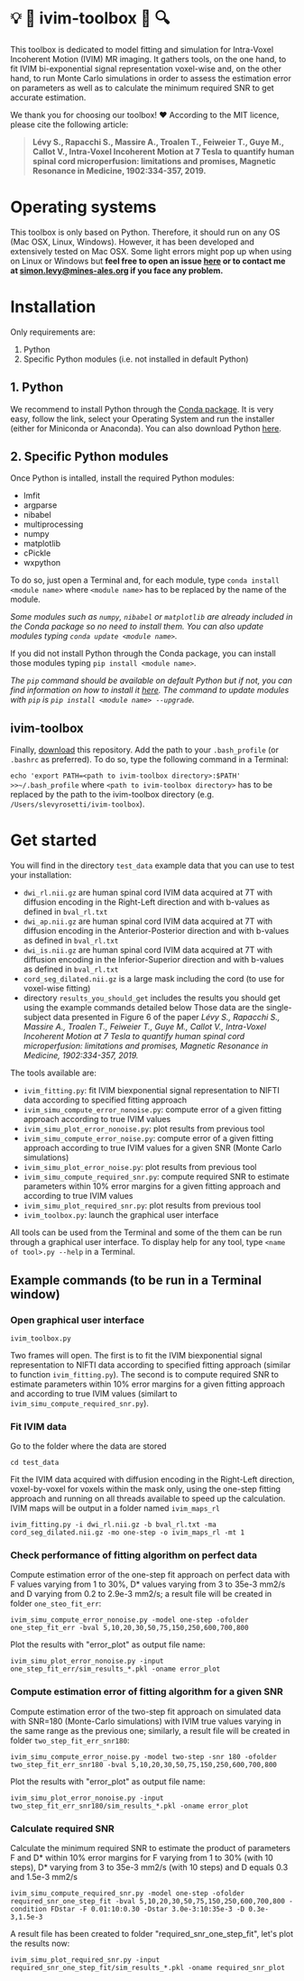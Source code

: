 # :bulb: :flashlight: ivim-toolbox :wrench: :mag:
This toolbox is dedicated to model fitting and simulation for Intra-Voxel Incoherent Motion (IVIM) MR imaging. It gathers tools, on the one hand, to fit IVIM bi-exponential signal representation voxel-wise and, on the other hand, to run Monte Carlo simulations in order to assess the estimation error on parameters as well as to calculate the minimum required SNR to get accurate estimation.

We thank you for choosing our toolbox! :heart: According to the MIT licence, please cite the following article:
> **Lévy S., Rapacchi S., Massire A., Troalen T., Feiweier T., Guye M., Callot V., Intra-Voxel Incoherent Motion at 7 Tesla to quantify human spinal cord microperfusion: limitations and promises, Magnetic Resonance in Medicine, 1902:334-357, 2019.**

# Operating systems
This toolbox is only based on Python. Therefore, it should run on any OS (Mac OSX, Linux, Windows). However, it has been developed and extensively tested on Mac OSX. Some light errors might pop up when using on Linux or Windows but **feel free to open an issue [here](https://github.com/slevyrosetti/ivim-toolbox/issues) or to contact me at simon.levy@mines-ales.org if you face any problem.**

# Installation
Only requirements are:
  1. Python
  2. Specific Python modules (i.e. not installed in default Python)
  
  ## 1. Python
We recommend to install Python through the [Conda package](https://docs.conda.io/projects/conda/en/latest/user-guide/install/). It is very easy, follow the link, select your Operating System and run the installer (either for Miniconda or Anaconda).
You can also download Python [here](https://www.python.org/downloads/).

  ## 2. Specific Python modules
Once Python is intalled, install the required Python modules:
  - lmfit
  - argparse
  - nibabel
  - multiprocessing
  - numpy
  - matplotlib
  - cPickle
  - wxpython
  
To do so, just open a Terminal and, for each module, type `conda install <module name>` where `<module name>` has to be replaced by the name of the module.

*Some modules such as `numpy`, `nibabel` or `matplotlib` are already included in the Conda package so no need to install them.
You can also update modules typing `conda update <module name>`.*

If you did not install Python through the Conda package, you can install those modules typing `pip install <module name>`.

*The `pip` command should be available on default Python but if not, you can find information on how to install it [here](https://packaging.python.org/tutorials/installing-packages/). The command to update modules with `pip` is `pip install <module name> --upgrade`.*

  ## ivim-toolbox
Finally, [download](https://github.com/slevyrosetti/ivim-toolbox/archive/master.zip) this repository. Add the path to your `.bash_profile` (or `.bashrc` as preferred). To do so, type the following command in a Terminal:

`echo 'export PATH=<path to ivim-toolbox directory>:$PATH' >>~/.bash_profile` where `<path to ivim-toolbox directory>` has to be replaced by the path to the ivim-toolbox directory (e.g. `/Users/slevyrosetti/ivim-toolbox`).

# Get started
You will find in the directory `test_data` example data that you can use to test your installation:
 - `dwi_rl.nii.gz` are human spinal cord IVIM data acquired at 7T with diffusion encoding in the Right-Left direction and with b-values as defined in `bval_rl.txt`
 - `dwi_ap.nii.gz` are human spinal cord IVIM data acquired at 7T with diffusion encoding in the Anterior-Posterior direction and with b-values as defined in `bval_rl.txt`
 - `dwi_is.nii.gz` are human spinal cord IVIM data acquired at 7T with diffusion encoding in the Inferior-Superior direction and with b-values as defined in `bval_rl.txt`
 - `cord_seg_dilated.nii.gz` is a large mask including the cord (to use for voxel-wise fitting)
 - directory `results_you_should_get` includes the results you should get using the example commands detailed below
Those data are the single-subject data presented in Figure 6 of the paper *Lévy S., Rapacchi S., Massire A., Troalen T., Feiweier T., Guye M., Callot V., Intra-Voxel Incoherent Motion at 7 Tesla to quantify human spinal cord microperfusion: limitations and promises, Magnetic Resonance in Medicine, 1902:334-357, 2019.*

The tools available are:
  - `ivim_fitting.py`: fit IVIM biexponential signal representation to NIFTI data according to specified fitting approach
  - `ivim_simu_compute_error_nonoise.py`: compute error of a given fitting approach according to true IVIM values
  - `ivim_simu_plot_error_nonoise.py`: plot results from previous tool
  - `ivim_simu_compute_error_noise.py`: compute error of a given fitting approach according to true IVIM values for a given SNR (Monte Carlo simulations)
  - `ivim_simu_plot_error_noise.py`: plot results from previous tool
  - `ivim_simu_compute_required_snr.py`: compute required SNR to estimate parameters within 10% error margins for a given fitting approach and according to true IVIM values
  - `ivim_simu_plot_required_snr.py`: plot results from previous tool
  - `ivim_toolbox.py`: launch the graphical user interface
  
All tools can be used from the Terminal and some of the them can be run through a graphical user interface.
To display help for any tool, type `<name of tool>.py --help` in a Terminal.

## Example commands (to be run in a Terminal window)
### Open graphical user interface
```
ivim_toolbox.py
```
Two frames will open. The first is to fit the IVIM biexponential signal representation to NIFTI data according to specified fitting approach (similar to function `ivim_fitting.py`). The second is to compute required SNR to estimate parameters within 10% error margins for a given fitting approach and according to true IVIM values (similart to `ivim_simu_compute_required_snr.py`).

### Fit IVIM data
Go to the folder where the data are stored
```
cd test_data
```

Fit the IVIM data acquired with diffusion encoding in the Right-Left direction, voxel-by-voxel for voxels within the mask only, using the one-step fitting approach and running on all threads available to speed up the calculation. IVIM maps will be output in a folder named `ivim_maps_rl`
```
ivim_fitting.py -i dwi_rl.nii.gz -b bval_rl.txt -ma cord_seg_dilated.nii.gz -mo one-step -o ivim_maps_rl -mt 1
```

### Check performance of fitting algorithm on perfect data
Compute estimation error of the one-step fit approach on perfect data with F values varying from 1 to 30%, D* values varying from 3 to 35e-3 mm2/s and D varying from 0.2 to 2.9e-3 mm2/s; a result file will be created in folder `one_steo_fit_err`:
```
ivim_simu_compute_error_nonoise.py -model one-step -ofolder one_step_fit_err -bval 5,10,20,30,50,75,150,250,600,700,800
```
Plot the results with "error_plot" as output file name:
```
ivim_simu_plot_error_nonoise.py -input one_step_fit_err/sim_results_*.pkl -oname error_plot
```

### Compute estimation error of fitting algorithm for a given SNR
Compute estimation error of the two-step fit approach on simulated data with SNR=180 (Monte-Carlo simulations) with IVIM true values varying in the same range as the previous one; similarly, a result file will be created in folder `two_step_fit_err_snr180`:
```
ivim_simu_compute_error_noise.py -model two-step -snr 180 -ofolder two_step_fit_err_snr180 -bval 5,10,20,30,50,75,150,250,600,700,800
```
Plot the results with "error_plot" as output file name:
```
ivim_simu_plot_error_nonoise.py -input two_step_fit_err_snr180/sim_results_*.pkl -oname error_plot
```

### Calculate required SNR
Calculate the minimum required SNR to estimate the product of parameters F and D* within 10% error margins for F varying from 1 to 30% (with 10 steps), D* varying from 3 to 35e-3 mm2/s (with 10 steps) and D equals 0.3 and 1.5e-3 mm2/s
```
ivim_simu_compute_required_snr.py -model one-step -ofolder required_snr_one_step_fit -bval 5,10,20,30,50,75,150,250,600,700,800 -condition FDstar -F 0.01:10:0.30 -Dstar 3.0e-3:10:35e-3 -D 0.3e-3,1.5e-3
```
A result file has been created to folder "required_snr_one_step_fit", let's plot the results now:
```
ivim_simu_plot_required_snr.py -input required_snr_one_step_fit/sim_results_*.pkl -oname required_snr_plot
```
